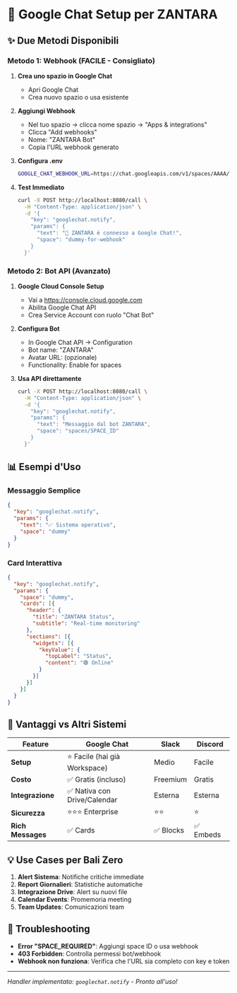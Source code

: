 # 🚀 Google Chat Setup per ZANTARA

## ✨ Due Metodi Disponibili

### **Metodo 1: Webhook (FACILE - Consigliato)**

1. **Crea uno spazio in Google Chat**
   - Apri Google Chat
   - Crea nuovo spazio o usa esistente

2. **Aggiungi Webhook**
   - Nel tuo spazio → clicca nome spazio → "Apps & integrations"
   - Clicca "Add webhooks"
   - Nome: "ZANTARA Bot"
   - Copia l'URL webhook generato

3. **Configura .env**
   ```bash
   GOOGLE_CHAT_WEBHOOK_URL=https://chat.googleapis.com/v1/spaces/AAAA/messages?key=XXX&token=YYY
   ```

4. **Test Immediato**
   ```bash
   curl -X POST http://localhost:8080/call \
     -H "Content-Type: application/json" \
     -d '{
       "key": "googlechat.notify",
       "params": {
         "text": "🚀 ZANTARA è connesso a Google Chat!",
         "space": "dummy-for-webhook"
       }
     }'
   ```

### **Metodo 2: Bot API (Avanzato)**

1. **Google Cloud Console Setup**
   - Vai a https://console.cloud.google.com
   - Abilita Google Chat API
   - Crea Service Account con ruolo "Chat Bot"

2. **Configura Bot**
   - In Google Chat API → Configuration
   - Bot name: "ZANTARA"
   - Avatar URL: (opzionale)
   - Functionality: Enable for spaces

3. **Usa API direttamente**
   ```bash
   curl -X POST http://localhost:8080/call \
     -H "Content-Type: application/json" \
     -d '{
       "key": "googlechat.notify",
       "params": {
         "text": "Messaggio dal bot ZANTARA",
         "space": "spaces/SPACE_ID"
       }
     }'
   ```

## 📊 Esempi d'Uso

### Messaggio Semplice
```json
{
  "key": "googlechat.notify",
  "params": {
    "text": "✅ Sistema operativo",
    "space": "dummy"
  }
}
```

### Card Interattiva
```json
{
  "key": "googlechat.notify",
  "params": {
    "space": "dummy",
    "cards": [{
      "header": {
        "title": "ZANTARA Status",
        "subtitle": "Real-time monitoring"
      },
      "sections": [{
        "widgets": [{
          "keyValue": {
            "topLabel": "Status",
            "content": "🟢 Online"
          }
        }]
      }]
    }]
  }
}
```

## 🎯 Vantaggi vs Altri Sistemi

| Feature | Google Chat | Slack | Discord |
|---------|------------|--------|----------|
| **Setup** | ⭐ Facile (hai già Workspace) | Medio | Facile |
| **Costo** | ✅ Gratis (incluso) | Freemium | Gratis |
| **Integrazione** | ✅ Nativa con Drive/Calendar | Esterna | Esterna |
| **Sicurezza** | ⭐⭐⭐ Enterprise | ⭐⭐ | ⭐ |
| **Rich Messages** | ✅ Cards | ✅ Blocks | ✅ Embeds |

## 💡 Use Cases per Bali Zero

1. **Alert Sistema**: Notifiche critiche immediate
2. **Report Giornalieri**: Statistiche automatiche
3. **Integrazione Drive**: Alert su nuovi file
4. **Calendar Events**: Promemoria meeting
5. **Team Updates**: Comunicazioni team

## 🔧 Troubleshooting

- **Error "SPACE_REQUIRED"**: Aggiungi space ID o usa webhook
- **403 Forbidden**: Controlla permessi bot/webhook
- **Webhook non funziona**: Verifica che l'URL sia completo con key e token

---
*Handler implementato: `googlechat.notify` - Pronto all'uso!*